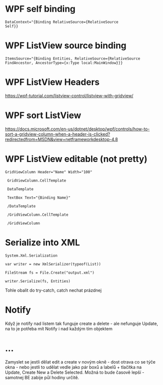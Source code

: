 # WPF self binding
<code>DataContext="{Binding RelativeSource={RelativeSource Self}}</code>

# WPF ListView source binding
<code>ItemsSource="{Binding Entities, RelativeSource={RelativeSource FindAncestor, AncestorType={x:Type local:MainWindow}}}</code>

# WPF ListView Headers
https://wpf-tutorial.com/listview-control/listview-with-gridview/

# WPF sort ListView
https://docs.microsoft.com/en-us/dotnet/desktop/wpf/controls/how-to-sort-a-gridview-column-when-a-header-is-clicked?redirectedfrom=MSDN&view=netframeworkdesktop-4.8

# WPF ListView editable (not pretty)
<code>GridViewColumn Header="Name" Width="100"</code>

<code> GridViewColumn.CellTemplate </code>

<code> DataTemplate </code>

<code> TextBox Text="{Binding Name}" </code>

<code> /DataTemplate </code>

<code> /GridViewColumn.CellTemplate </code>

<code> /GridViewColumn </code>

# Serialize into XML

<code>System.Xml.Serialization</code>

<code>var writer = new XmlSerializer(typeof(List<Entity>))</code>

  <code>FileStream fs = File.Create("output.xml")</code>
  
  <code>writer.Serialize(fs, Entities)</code>
  
Tohle obalit do try-catch, catch nechat prázdnej
  
  
# Notify
Když je notify nad listem tak funguje create a delete - ale nefunguje Update, na to je potřeba mít Notify i nad každým tím objektem
  
# ...
  
Zamyslet se jestli dělat edit a create v novým okně - dost otrava co se týče okna - nebo jestli to udělat vedle jako pár boxů a labelů + tlačítka na Update, Create New a Delete Selected. Možná to bude časově lepší - samotnej BE zabije půl hodiny určitě.
 

